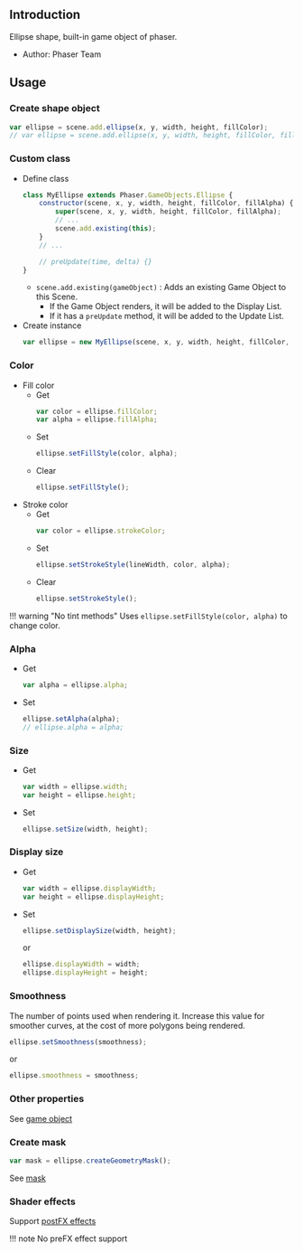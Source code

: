 ## Introduction

Ellipse shape, built-in game object of phaser.

- Author: Phaser Team

## Usage

### Create shape object


```javascript
var ellipse = scene.add.ellipse(x, y, width, height, fillColor);
// var ellipse = scene.add.ellipse(x, y, width, height, fillColor, fillAlpha);
```

### Custom class

- Define class
    ```javascript
    class MyEllipse extends Phaser.GameObjects.Ellipse {
        constructor(scene, x, y, width, height, fillColor, fillAlpha) {
            super(scene, x, y, width, height, fillColor, fillAlpha);
            // ...
            scene.add.existing(this);
        }
        // ...

        // preUpdate(time, delta) {}
    }
    ```
    - `scene.add.existing(gameObject)` : Adds an existing Game Object to this Scene.
        - If the Game Object renders, it will be added to the Display List.
        - If it has a `preUpdate` method, it will be added to the Update List.
- Create instance
    ```javascript
    var ellipse = new MyEllipse(scene, x, y, width, height, fillColor, fillAlpha);
    ```

### Color

- Fill color
    - Get
        ```javascript
        var color = ellipse.fillColor;
        var alpha = ellipse.fillAlpha;
        ```
    - Set
        ```javascript
        ellipse.setFillStyle(color, alpha);
        ```
    - Clear
        ```javascript
        ellipse.setFillStyle();
        ```
- Stroke color
    - Get
        ```javascript
        var color = ellipse.strokeColor;
        ```
    - Set
        ```javascript
        ellipse.setStrokeStyle(lineWidth, color, alpha);
        ```
    - Clear
        ```javascript
        ellipse.setStrokeStyle();
        ```

!!! warning "No tint methods"
    Uses `ellipse.setFillStyle(color, alpha)` to change color.

### Alpha

- Get
    ```javascript
    var alpha = ellipse.alpha;
    ```
- Set
    ```javascript
    ellipse.setAlpha(alpha);
    // ellipse.alpha = alpha;
    ```

### Size

- Get
    ```javascript
    var width = ellipse.width;
    var height = ellipse.height;
    ```
- Set
    ```javascript
    ellipse.setSize(width, height);
    ```

### Display size

- Get
    ```javascript
    var width = ellipse.displayWidth;
    var height = ellipse.displayHeight;
    ```
- Set
    ```javascript
    ellipse.setDisplaySize(width, height);
    ```
    or
    ```javascript
    ellipse.displayWidth = width;
    ellipse.displayHeight = height;
    ```

### Smoothness

The number of points used when rendering it. Increase this value for smoother curves, at the cost of more polygons being rendered.

```javascript
ellipse.setSmoothness(smoothness);
```
or
```javascript
ellipse.smoothness = smoothness;
```

### Other properties

See [game object](gameobject.md)

### Create mask

```javascript
var mask = ellipse.createGeometryMask();
```

See [mask](mask.md)

### Shader effects

Support [postFX effects](shader-builtin.md)

!!! note
    No preFX effect support
